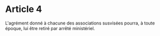 # Article 4

L'agrément donné à chacune des associations susvisées pourra, à toute époque, lui être retiré par arrêté ministériel.
